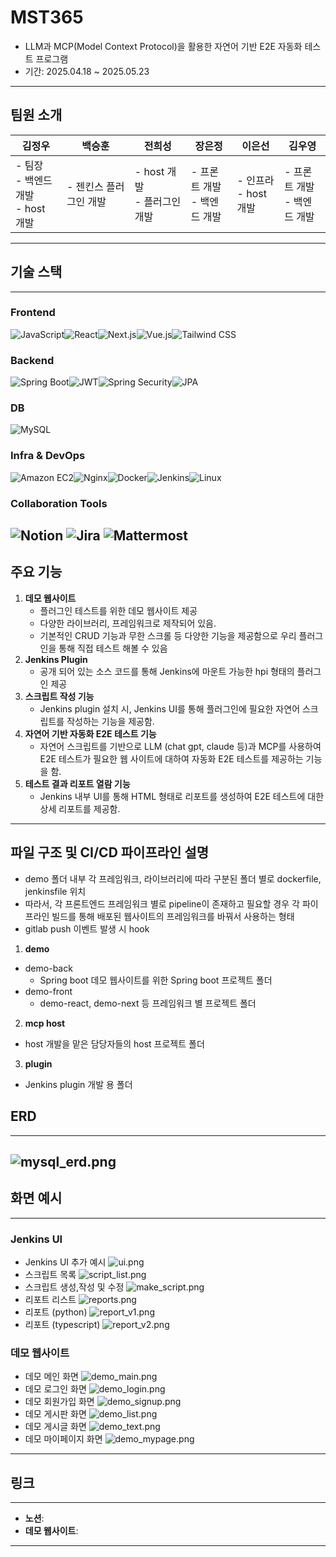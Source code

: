 # MST365

- LLM과 MCP(Model Context Protocol)을 활용한 자연어 기반 E2E 자동화 테스트 프로그램
- 기간: 2025.04.18 ~ 2025.05.23

---

## 팀원 소개

| **김정우**                               | **백승훈**                | **전희성**                     | **장은정**                       | **이은선**                       | **김우영**                     |
| ---------------------------------------- | ------------------------- | ------------------------------ | -------------------------------- | -------------------------------- | ------------------------------ |
| - 팀장<br>- 백엔드 개발<br>- host 개발 | - 젠킨스 플러그인 개발| - host 개발 <br>- 플러그인 개발 | - 프론트 개발<br>- 백엔드 개발 | - 인프라<br>- host 개발 | - 프론트 개발<br>- 백엔드 개발 |

---

## 기술 스택

---

### Frontend
<img src="https://img.shields.io/badge/JavaScript-ES6-F7DF1E?style=for-the-badge&logo=JavaScript&logoColor=white" alt="JavaScript"><img src="https://img.shields.io/badge/React-61DAFB?style=for-the-badge&logo=react&logoColor=black" alt="React"><img src="https://img.shields.io/badge/Next.js-000000?style=for-the-badge&logo=nextdotjs&logoColor=white" alt="Next.js"><img src="https://img.shields.io/badge/Vue.js-4FC08D?style=for-the-badge&logo=vue.js&logoColor=white" alt="Vue.js"><img src="https://img.shields.io/badge/Tailwind_CSS-06B6D4?style=for-the-badge&logo=tailwindcss&logoColor=white" alt="Tailwind CSS">

### Backend
<img src="https://img.shields.io/badge/Spring_Boot-6DB33F?style=for-the-badge&logo=springboot&logoColor=white" alt="Spring Boot"><img src="https://img.shields.io/badge/JWT-000000?style=for-the-badge&logo=JSON%20web%20tokens&logoColor=white" alt="JWT"><img src="https://img.shields.io/badge/Spring_Security-6DB33F?style=for-the-badge&logo=springsecurity&logoColor=white" alt="Spring Security"><img src="https://img.shields.io/badge/JPA-59666C?style=for-the-badge&logo=hibernate&logoColor=white" alt="JPA">

### DB
<img src="https://img.shields.io/badge/MySQL-4479A1?style=for-the-badge&logo=mysql&logoColor=white" alt="MySQL">

### Infra & DevOps
<img src="https://img.shields.io/badge/Amazon_EC2-FF9900?style=for-the-badge&logo=amazonaws&logoColor=white" alt="Amazon EC2"><img src="https://img.shields.io/badge/Nginx-009639?style=for-the-badge&logo=nginx&logoColor=white" alt="Nginx"><img src="https://img.shields.io/badge/Docker-2496ED?style=for-the-badge&logo=docker&logoColor=white" alt="Docker"><img src="https://img.shields.io/badge/Jenkins-D24939?style=for-the-badge&logo=jenkins&logoColor=white" alt="Jenkins"><img src="https://img.shields.io/badge/Linux-FCC624?style=for-the-badge&logo=linux&logoColor=black" alt="Linux">

### Collaboration Tools
<img src="https://img.shields.io/badge/Notion-000000?style=for-the-badge&logo=notion&logoColor=white" alt="Notion"> <img src="https://img.shields.io/badge/Jira-0052CC?style=for-the-badge&logo=jira&logoColor=white" alt="Jira"> <img src="https://img.shields.io/badge/Mattermost-0058CC?style=for-the-badge&logo=mattermost&logoColor=white" alt="Mattermost">
---

## 주요 기능
1. **데모 웹사이트**
    - 플러그인 테스트를 위한 데모 웹사이트 제공
    - 다양한 라이브러리, 프레임워크로 제작되어 있음.
    - 기본적인 CRUD 기능과 무한 스크롤 등 다양한 기능을 제공함으로 우리 플러그인을 통해 직접 테스트 해볼 수 있음
2. **Jenkins Plugin**
    - 공개 되어 있는 소스 코드를 통해 Jenkins에 마운트 가능한 hpi 형태의 플러그인 제공
3. **스크립트 작성 기능**
    - Jenkins plugin 설치 시, Jenkins UI를 통해 플러그인에 필요한 자연어 스크립트를 작성하는 기능을 제공함.
4. **자연어 기반 자동화 E2E 테스트 기능**
    - 자연어 스크립트를 기반으로 LLM (chat gpt, claude 등)과 MCP를 사용하여 E2E 테스트가 필요한 웹 사이트에 대하여 자동화 E2E 테스트를 제공하는 기능을 함.
5. **테스트 결과 리포트 열람 기능**
    - Jenkins 내부 UI를 통해 HTML 형태로  리포트를 생성하여 E2E 테스트에 대한 상세 리포트를 제공함.

---

## 파일 구조 및 CI/CD 파이프라인 설명
- demo 폴더 내부 각 프레임워크, 라이브러리에 따라 구분된 폴더 별로 dockerfile, jenkinsfile 위치
- 따라서, 각 프론트엔드 프레임워크 별로 pipeline이 존재하고 필요할 경우 각 파이프라인 빌드를 통해 배포된 웹사이트의 프레임워크를 바꿔서 사용하는 형태
- gitlab push 이벤트 발생 시 hook

1. **demo**
- demo-back
    - Spring boot 데모 웹사이트를 위한 Spring boot 프로젝트 폴더
- demo-front
    - demo-react, demo-next 등 프레임워크 별 프로젝트 폴더

2. **mcp host**
- host 개발을 맡은 담당자들의 host 프로젝트 폴더
3. **plugin**
- Jenkins plugin 개발 용 폴더

## ERD
---
![mysql_erd.png](mysql_erd.png)
---
## 화면 예시
---
### Jenkins UI
- Jenkins UI 추가 예시
![ui.png](ui.png)
- 스크립트 목록
![script_list.png](script_list.png)
- 스크립트 생성,작성 및 수정
![make_script.png](make_script.png)
- 리포트 리스트
![reports.png](reports.png)
- 리포트 (python)
![report_v1.png](report_v1.png)
- 리포트 (typescript)
![report_v2.png](report_v2.png)
### 데모 웹사이트
- 데모 메인 화면
![demo_main.png](demo_main.png)
- 데모 로그인 화면
![demo_login.png](demo_login.png)
- 데모 회원가입 화면
![demo_signup.png](demo_signup.png)
- 데모 게시판 화면
![demo_list.png](demo_list.png)
- 데모 게시글 화면
![demo_text.png](demo_text.png)
- 데모 마이페이지 화면
![demo_mypage.png](demo_mypage.png)
---
## 링크
---
- **노션**:
- **데모 웹사이트**:
---
